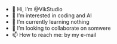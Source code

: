 - 👋 Hi, I’m @VikStudio
- 👀 I’m interested in coding and AI
- 🌱 I’m currently learning nothing
- 💞️ I’m looking to collaborate on somwere
- 📫 How to reach me: by my e-mail

<!---
VikStudio/VikStudio is a ✨ special ✨ repository because its `README.md` (this file) appears on your GitHub profile.
You can click the Preview link to take a look at your changes.
--->
